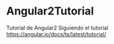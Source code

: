 # Angular2Tutorial
Tutorial de Angular2
Siguiendo el tutorial https://angular.io/docs/ts/latest/tutorial/
